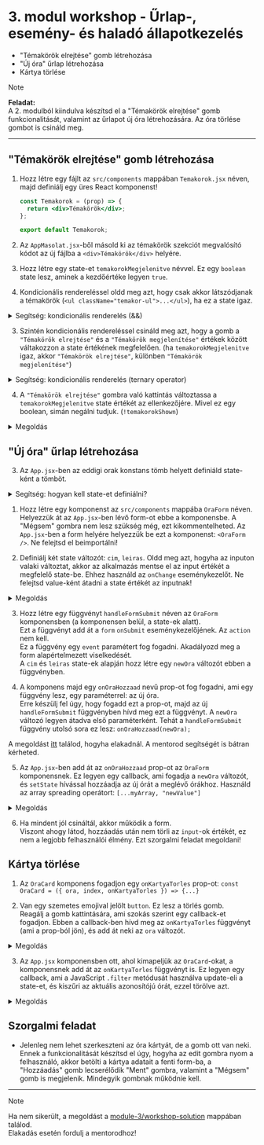 # 3. modul workshop - Űrlap-, esemény- és haladó állapotkezelés

- "Témakörök elrejtése" gomb létrehozása
- "Új óra" űrlap létrehozása
- Kártya törlése

> [!NOTE]  
> **Feladat:**  
> A 2. modulból kiindulva készítsd el a "Témakörök elrejtése" gomb funkcionalitását, valamint az űrlapot új óra létrehozására. Az óra törlése gombot is csináld meg.

<hr />

## "Témakörök elrejtése" gomb létrehozása

1. Hozz létre egy fájlt az `src/components` mappában `Temakorok.jsx` néven, majd definiálj egy üres React komponenst!

   ```jsx
   const Temakorok = (prop) => {
     return <div>Témakörök</div>;
   };

   export default Temakorok;
   ```

2. Az `AppMasolat.jsx`-ből másold ki az témakörök szekciót megvalósító kódot az új fájlba a `<div>Témakörök</div>` helyére.

3. Hozz létre egy state-et `temakorokMegjelenitve` névvel. Ez egy `boolean` state lesz, aminek a kezdőértéke legyen `true`.

4. Kondicionális rendereléssel oldd meg azt, hogy csak akkor látszódjanak a témakörök (`<ul className="temakor-ul">...</ul>`), ha ez a state igaz.

<details>
<summary>Segítség: kondicionális renderelés (&&)</summary>

```jsx
<div>{showHello && "Szia, ITMP!"}</div>
```

</details>

3. Szintén kondicionális rendereléssel csináld meg azt, hogy a gomb a `"Témakörök elrejtése"` és a `"Témakörök megjelenítése"` értékek között váltakozzon a state értékének megfelelően. (ha `temakorokMegjelenitve` igaz, akkor `"Témakörök elrejtése"`, különben `"Témakörök megjelenítése"`)

<details>
<summary>Segítség: kondicionális renderelés (ternary operator)</summary>

```jsx
<div>{showHello ? "Szia, ITMP!" : "Nincs üdvözlés!"}</div>
```

</details>

4. A `"Témakörök elrejtése"` gombra való kattintás változtassa a `temakorokMegjelenitve` state értékét az ellenkezőjére. Mivel ez egy boolean, simán negálni tudjuk. (`!temakorokShown`)

<details>
<summary>Megoldás</summary>

```jsx
<section style={{ padding: "0 2rem" }}>
  <button
    className="temakor-button"
    onClick={() => setTemakorokMegjelenitve((prev) => !prev)}
  >
    {temakorokMegjelenitve ? "Témakörök elrejtése" : "Témakörök megjelenítése"}
  </button>
  {temakorokMegjelenitve && (
    <ul className="temakor-ul">
      <li>Bevezetés a webfejlesztésbe: HTML és CSS alapok</li>
      <li>
        Fejlesztői környezetek és eszközök: Visual Studio Code, Git használata
      </li>
      <li>
        HTML tagek és attribútumok: weboldal-struktúra és tartalom kialakítása
      </li>
      <li>CSS alapjai: formázás, színek, box modell és reszponzív design</li>
      <li>JavaScript alapok: változók, események, és DOM manipuláció</li>
      <li>Projektmunka: reszponzív weboldal tervezése és fejlesztése</li>
      <li>Hibakeresési technikák: fejlesztői eszközök és validáció</li>
      <li>Projektek bemutatása és értékelése</li>
    </ul>
  )}
</section>
```

</details>

## "Új óra" űrlap létrehozása

3. Az `App.jsx`-ben az eddigi orak konstans tömb helyett definiáld state-ként a tömböt.

<details>
<summary>Segítség: hogyan kell state-et definiálni?</summary>

**Példa:**

```jsx
import { useState } from "react";

const App = () => {
  const [stateNeve, setStateNeve] = useState("kezdőérték");

  // további kód
  // return ...
};

export default App;
```

Neked a korábbi `orak` tömb értékét kell betenned a `"kezdőérték"` helyett, valamint valami beszédesebb nevet adni a state-nek.

</details>

1. Hozz létre egy komponenst az `src/components` mappába `OraForm` néven. Helyezzük át az `App.jsx`-ben lévő form-ot ebbe a komponensbe. A "Mégsem" gombra nem lesz szükség még, ezt kikommentelheted. Az `App.jsx`-ben a form helyére helyezzük be ezt a komponenst: `<OraForm />`. Ne felejtsd el beimportálni!

2. Definiálj két state változót: `cim`, `leiras`. Oldd meg azt, hogyha az inputon valaki változtat, akkor az alkalmazás mentse el az input értékét a megfelelő state-be. Ehhez használd az `onChange` eseménykezelőt. Ne felejtsd value-ként átadni a state értékét az inputnak!

<details>
<summary>Megoldás</summary>

```jsx
import { useState } from "react";

const OraForm = () => {
  const [cim, setCim] = useState("");
  const [leiras, setLeiras] = useState("");

  return (
    <form action="#">
      <div className="col">
        <input
          type="text"
          placeholder="Cím"
          value={cim}
          onChange={(e) => setCim(e.target.value)}
        />
        <textarea
          placeholder="Leírás"
          rows="5"
          value={leiras}
          onChange={(e) => setLeiras(e.target.value)}
        ></textarea>
      </div>
      <aside className="col">
        <button className="btn">Hozzáadás</button>
        <button className="btn outline">Mégsem</button>
      </aside>
    </form>
  );
};

export default OraForm;
```

</details>

3. Hozz létre egy függvényt `handleFormSubmit` néven az `OraForm` komponensben (a komponensen belül, a state-ek alatt).  
   Ezt a függvényt add át a `form` `onSubmit` eseménykezelőjének. Az `action` nem kell.  
   Ez a függvény egy `event` paramétert fog fogadni. Akadályozd meg a form alapértelmezett viselkedését.  
   A `cim` és `leiras` state-ek alapján hozz létre egy `newOra` változót ebben a függvényben.

4. A komponens majd egy `onOraHozzaad` nevű prop-ot fog fogadni, ami egy függvény lesz, egy paraméterrel: az új óra.  
   Erre készülj fel úgy, hogy fogadd ezt a prop-ot, majd az új `handleFormSubmit` függvényben hívd meg ezt a függvényt. A `newOra` változó legyen átadva első paraméterként. Tehát a `handleFormSubmit` függvény utolsó sora ez lesz: `onOraHozzaad(newOra);`

A megoldást [itt](./workshop-solution/src/components/OraForm.jsx) találod, hogyha elakadnál. A mentorod segítségét is bátran kérheted.

5. Az `App.jsx`-ben add át az `onOraHozzaad` prop-ot az `OraForm` komponensnek. Ez legyen egy callback, ami fogadja a `newOra` változót, és `setState` hívással hozzáadja az új órát a meglévő órákhoz. Használd az array spreading operátort: `[...myArray, "newValue"]`

<details>
<summary>Megoldás</summary>

```jsx
<OraForm onOraHozzaad={(newOra) => setOrak((prev) => [...prev, newOra])} />
```

</details>

6. Ha mindent jól csináltál, akkor működik a form.  
   Viszont ahogy látod, hozzáadás után nem törli az `input`-ok értékét, ez nem a legjobb felhasználói élmény. Ezt szorgalmi feladat megoldani!

## Kártya törlése

1. Az `OraCard` komponens fogadjon egy `onKartyaTorles` prop-ot: `const OraCard = ({ ora, index, onKartyaTorles }) => {...}`

2. Van egy szemetes emojival jelölt `button`. Ez lesz a törlés gomb.  
   Reagálj a gomb kattintására, ami szokás szerint egy callback-et fogadjon. Ebben a callback-ben hívd meg az `onKartyaTorles` függvényt (ami a prop-ból jön), és add át neki az `ora` változót.

<details>
<summary>Megoldás</summary>

```jsx
<button className="icon-button" onClick={() => onKartyaTorles(ora)}>
  🗑️
</button>
```

</details>

3. Az `App.jsx` komponensben ott, ahol kimapeljük az `OraCard`-okat, a komponensnek add át az `onKartyaTorles` függvényt is. Ez legyen egy callback, ami a JavaScript `.filter` metódusát használva update-eli a state-et, és kiszűri az aktuális azonosítójú órát, ezzel törölve azt.

<details>
<summary>Megoldás</summary>

```jsx
<section className="ora-grid">
  {orak.map((ora, index) => (
    <OraCard
      key={ora.id}
      ora={ora}
      index={index}
      onKartyaTorles={(o) =>
        setOrak((prev) => prev.filter((x) => x.id !== o.id))
      }
    />
  ))}
</section>
```

</details>

## Szorgalmi feladat

- Jelenleg nem lehet szerkeszteni az óra kártyát, de a gomb ott van neki. Ennek a funkcionalitását készítsd el úgy, hogyha az edit gombra nyom a felhasználó, akkor betölti a kártya adatait a fenti form-ba, a "Hozzáadás" gomb lecserélődik "Ment" gombra, valamint a "Mégsem" gomb is megjelenik. Mindegyik gombnak működnie kell.

<hr />

> [!NOTE]
> Ha nem sikerült, a megoldást a [module-3/workshop-solution](./workshop-solution/) mappában találod.  
> Elakadás esetén fordulj a mentorodhoz!
